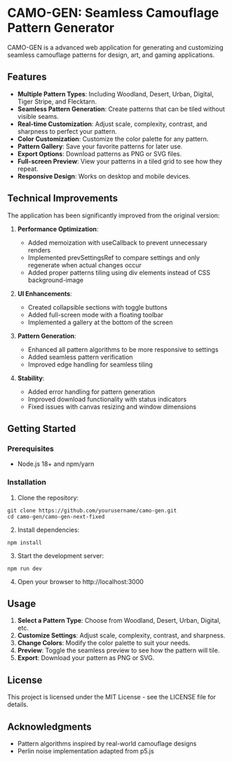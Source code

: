 # CAMO-GEN: Seamless Camouflage Pattern Generator

CAMO-GEN is a advanced web application for generating and customizing seamless camouflage patterns for design, art, and gaming applications.

## Features

- **Multiple Pattern Types**: Including Woodland, Desert, Urban, Digital, Tiger Stripe, and Flecktarn.
- **Seamless Pattern Generation**: Create patterns that can be tiled without visible seams.
- **Real-time Customization**: Adjust scale, complexity, contrast, and sharpness to perfect your pattern.
- **Color Customization**: Customize the color palette for any pattern.
- **Pattern Gallery**: Save your favorite patterns for later use.
- **Export Options**: Download patterns as PNG or SVG files.
- **Full-screen Preview**: View your patterns in a tiled grid to see how they repeat.
- **Responsive Design**: Works on desktop and mobile devices.

## Technical Improvements

The application has been significantly improved from the original version:

1. **Performance Optimization**:
   - Added memoization with useCallback to prevent unnecessary renders
   - Implemented prevSettingsRef to compare settings and only regenerate when actual changes occur
   - Added proper patterns tiling using div elements instead of CSS background-image

2. **UI Enhancements**:
   - Created collapsible sections with toggle buttons
   - Added full-screen mode with a floating toolbar
   - Implemented a gallery at the bottom of the screen

3. **Pattern Generation**:
   - Enhanced all pattern algorithms to be more responsive to settings
   - Added seamless pattern verification
   - Improved edge handling for seamless tiling

4. **Stability**:
   - Added error handling for pattern generation
   - Improved download functionality with status indicators
   - Fixed issues with canvas resizing and window dimensions

## Getting Started

### Prerequisites

- Node.js 18+ and npm/yarn

### Installation

1. Clone the repository:
```
git clone https://github.com/yourusername/camo-gen.git
cd camo-gen/camo-gen-next-fixed
```

2. Install dependencies:
```
npm install
```

3. Start the development server:
```
npm run dev
```

4. Open your browser to http://localhost:3000

## Usage

1. **Select a Pattern Type**: Choose from Woodland, Desert, Urban, Digital, etc.
2. **Customize Settings**: Adjust scale, complexity, contrast, and sharpness.
3. **Change Colors**: Modify the color palette to suit your needs.
4. **Preview**: Toggle the seamless preview to see how the pattern will tile.
5. **Export**: Download your pattern as PNG or SVG.

## License

This project is licensed under the MIT License - see the LICENSE file for details.

## Acknowledgments

- Pattern algorithms inspired by real-world camouflage designs
- Perlin noise implementation adapted from p5.js
